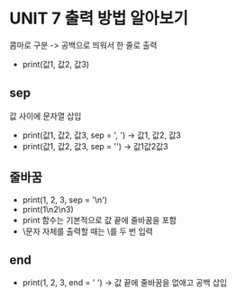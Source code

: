 # UNIT 7 출력 방법 알아보기
콤마로 구분 -> 공백으로 띄워서 한 줄로 출력
- print(값1, 값2, 값3)

## sep
값 사이에 문자열 삽입
- print(값1, 값2, 값3, sep = ', ') -> 값1, 값2, 값3
- print(값1, 값2, 값3, sep = '') -> 값1값2값3

## 줄바꿈
- print(1, 2, 3, sep = '\n') 
- print(1\n2\n3)
- print 함수는 기본적으로 값 끝에 줄바꿈을 포함
- \문자 자체를 출력할 때는 \를 두 번 입력

## end
- print(1, 2, 3, end = ' ') -> 값 끝에 줄바꿈을 없애고 공백 삽입
